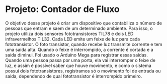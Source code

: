 # Projeto: Contador de Fluxo <br>

O objetivo desse projeto é criar um dispositivo que contabiliza o número de pessoas que entram e saem de um determinado ambiente. Para isso, o projeto utiliza dois sensores fototransistores TIL78 e dois  LED infravermelhos  TIL32. Cada LED emite um feixe de luz para cada fototransistor. O foto transistor, quando recebe luz transmite corrente e tem uma saída alta. Quando o feixe é interrompido, a corrente é cortada e a saída diminui. Foi usado o Arduíno Mega para registrar essas saídas. Quando uma pessoa passa por uma porta, ela vai interromper o feixe de luz, e assim é possível saber que houve movimento, e como o sistema possui dois fototransistores, registramos só o movimento foi de entrada ou saída, dependendo de qual fototransistor é interrompido primeiro.
